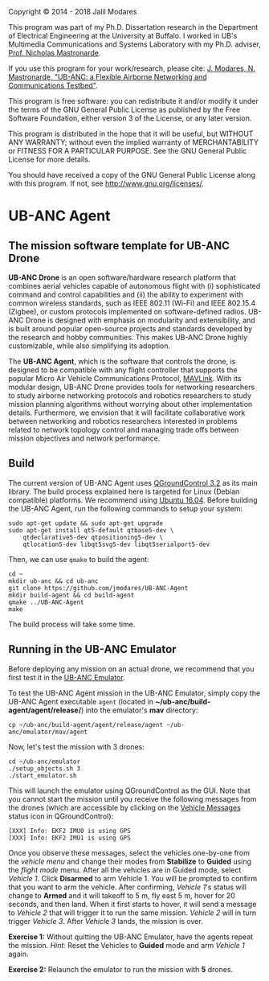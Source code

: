 Copyright © 2014 - 2018 Jalil Modares

This program was part of my Ph.D. Dissertation research in the Department of Electrical Engineering at the University at Buffalo. I worked in UB's Multimedia Communications and Systems Laboratory with my Ph.D. adviser, [Prof. Nicholas Mastronarde](http://www.eng.buffalo.edu/~nmastron).

If you use this program for your work/research, please cite:
[J. Modares, N. Mastronarde, "UB-ANC: a Flexible Airborne Networking and Communications Testbed"](https://doi.org/10.1145/2980159.2980176).

This program is free software: you can redistribute it and/or modify it under the terms of the GNU General Public License as published by the Free Software Foundation, either version 3 of the License, or any later version.

This program is distributed in the hope that it will be useful, but WITHOUT ANY WARRANTY; without even the implied warranty of MERCHANTABILITY or FITNESS FOR A PARTICULAR PURPOSE. See the GNU General Public License for more details.

You should have received a copy of the GNU General Public License along with this program. If not, see <http://www.gnu.org/licenses/>.

# UB-ANC Agent
## The mission software template for UB-ANC Drone
**UB-ANC Drone** is an open software/hardware research platform that combines aerial vehicles capable of autonomous flight with (i) sophisticated command and control capabilities and (ii) the ability to experiment with common wireless standards, such as IEEE 802.11 (Wi-Fi) and IEEE 802.15.4 (Zigbee), or custom protocols implemented on software-defined radios. UB-ANC Drone is designed with emphasis on modularity and extensibility, and is built around popular open-source projects and standards developed by the research and hobby communities. This makes UB-ANC Drone highly customizable, while also simplifying its adoption.

The **UB-ANC Agent**, which is the software that controls the drone, is designed to be compatible with any flight controller that supports the popular Micro Air Vehicle Communications Protocol, [MAVLink](http://mavlink.org). With its modular design, UB-ANC Drone provides tools for networking researchers to study airborne networking protocols and robotics researchers to study mission planning algorithms without worrying about other implementation details. Furthermore, we envision that it will facilitate collaborative work between networking and robotics researchers interested in problems related to network topology control and managing trade offs between mission objectives and network performance.

## Build
The current version of UB-ANC Agent uses [QGroundControl 3.2](http://qgroundcontrol.com) as its main library. The build process explained here is targeted for Linux (Debian compatible) platforms. We recommend using [Ubuntu 16.04](http://releases.ubuntu.com/16.04/). Before building the UB-ANC Agent, run the following commands to setup your system:
```
sudo apt-get update && sudo apt-get upgrade
sudo apt-get install qt5-default qtbase5-dev \
    qtdeclarative5-dev qtpositioning5-dev \
    qtlocation5-dev libqt5svg5-dev libqt5serialport5-dev
```

Then, we can use `qmake` to build the agent:

```
cd ~
mkdir ub-anc && cd ub-anc
git clone https://github.com/jmodares/UB-ANC-Agent
mkdir build-agent && cd build-agent
qmake ../UB-ANC-Agent
make
```

The build process will take some time.

## Running in the UB-ANC Emulator
Before deploying any mission on an actual drone, we recommend that you first test it in the [UB-ANC Emulator](https://github.com/jmodares/UB-ANC-Emulator).

To test the UB-ANC Agent mission in the UB-ANC Emulator, simply copy the UB-ANC Agent executable `agent` (located in **~/ub-anc/build-agent/agent/release/**) into the emulator's **mav** directory:

```
cp ~/ub-anc/build-agent/agent/release/agent ~/ub-anc/emulator/mav/agent
```

Now, let's test the mission with 3 drones:

```
cd ~/ub-anc/emulator
./setup_objects.sh 3
./start_emulator.sh
```

This will launch the emulator using QGroundControl as the GUI. Note that you cannot start the mission until you receive the following messages from the drones (which are accessible by clicking on the [Vehicle Messages](https://docs.qgroundcontrol.com/en/toolbar/toolbar.html) status icon in QGroundControl):

```
[XXX] Info: EKF2 IMU0 is using GPS
[XXX] Info: EKF2 IMU1 is using GPS
```

Once you observe these messages, select the vehicles one-by-one from the *vehicle menu* and change their modes from **Stabilize** to **Guided** using the *flight mode* menu. After all the vehicles are in Guided mode, select *Vehicle 1*. Click **Disarmed** to arm Vehicle 1. You will be prompted to confirm that you want to arm the vehicle. After confirming, *Vehicle 1*'s status will change to **Armed** and it will takeoff to 5 m, fly east 5 m, hover for 20 seconds, and then land. When it first starts to hover, it will send a message to *Vehicle 2* that will trigger it to run the same mission. *Vehicle 2* will in turn trigger *Vehicle 3*. After *Vehicle 3* lands, the mission is over.

**Exercise 1:** Without quitting the UB-ANC Emulator, have the agents repeat the mission. *Hint:* Reset the Vehicles to **Guided** mode and arm *Vehicle 1* again.

**Exercise 2:** Relaunch the emulator to run the mission with **5** drones.

